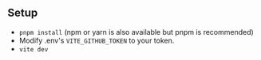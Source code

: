 ## Setup

* `pnpm install` (npm or yarn is also available but pnpm is recommended)
* Modify .env's `VITE_GITHUB_TOKEN` to your token.
* `vite dev`